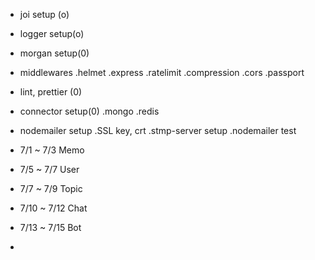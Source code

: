 - joi setup (o)
- logger setup(o)
- morgan setup(0)

- middlewares
  .helmet
  .express
  .ratelimit
  .compression
  .cors
  .passport

- lint, prettier (0)

- connector setup(0)
  .mongo
  .redis

- nodemailer setup
  .SSL key, crt
  .stmp-server setup
  .nodemailer test

- 7/1 ~ 7/3 Memo
- 7/5 ~ 7/7 User
- 7/7 ~ 7/9 Topic
- 7/10 ~ 7/12 Chat
- 7/13 ~ 7/15 Bot
-
